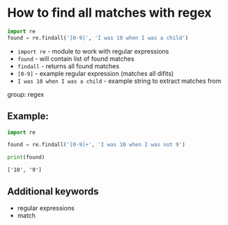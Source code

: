 # How to find all matches with regex

```python
import re
found = re.findall('[0-9]', 'I was 10 when I was a child')
```

- `import re` - module to work with regular expressions
- `found` - will contain list of found matches
- `findall` - returns all found matches
- `[0-9]` - example regular expression (matches all difits)
- `I was 10 when I was a child` - example string to extract matches from

group: regex

## Example: 
```python
import re

found = re.findall('[0-9]+', 'I was 10 when I was not 9')

print(found)
```
```
['10', '9']

```

## Additional keywords
- regular expressions
- match
